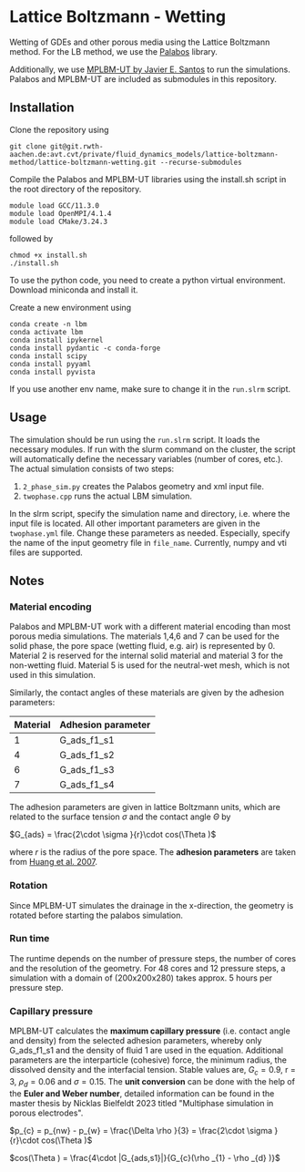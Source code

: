 # Lattice Boltzmann - Wetting

Wetting of GDEs and other porous media using the Lattice Boltzmann method.
For the LB method, we use the [Palabos](https://gitlab.com/unigespc/palabos) library.

Additionally, we use [MPLBM-UT by Javier E. Santos](https://github.com/je-santos/MPLBM-UT) to run the simulations.
Palabos and MPLBM-UT are included as submodules in this repository.

## Installation

Clone the repository using

```
git clone git@git.rwth-aachen.de:avt.cvt/private/fluid_dynamics_models/lattice-boltzmann-method/lattice-boltzmann-wetting.git --recurse-submodules
```

Compile the Palabos and MPLBM-UT libraries using the install.sh script in the root directory of the repository.

```
module load GCC/11.3.0
module load OpenMPI/4.1.4
module load CMake/3.24.3
```

followed by

```
chmod +x install.sh
./install.sh
```

To use the python code, you need to create a python virtual environment.
Download miniconda and install it.

Create a new environment using

```
conda create -n lbm
conda activate lbm
conda install ipykernel
conda install pydantic -c conda-forge
conda install scipy
conda install pyyaml
conda install pyvista
```
If you use another env name, make sure to change it in the `run.slrm` script.


## Usage

The simulation should be run using the `run.slrm` script. It loads the necessary modules. If run with the slurm command on the cluster, the script will automatically define the necessary variables (number of cores, etc.).
The actual simulation consists of two steps:
1. `2_phase_sim.py` creates the Palabos geometry and xml input file.
2. `twophase.cpp` runs the actual LBM simulation.

In the slrm script, specify the simulation name and directory, i.e. where the input file is located.
All other important parameters are given in the `twophase.yml` file. Change these parameters as needed.
Especially, specify the name of the input geometry file in `file_name`. Currently, numpy and vti files are supported.


## Notes

### Material encoding
Palabos and MPLBM-UT work with a different material encoding than most porous media simulations.
The materials 1,4,6 and 7 can be used for the solid phase, the pore space (wetting fluid, e.g. air) is represented by 0.
Material 2 is reserved for the internal solid material and material 3 for the non-wetting fluid.
Material 5 is used for the neutral-wet mesh, which is not used in this simulation.

Similarly, the contact angles of these materials are given by the adhesion parameters:

| Material | Adhesion parameter |
|----------|--------------------|
| 1        | G_ads_f1_s1        |
| 4        | G_ads_f1_s2        |
| 6        | G_ads_f1_s3        |
| 7        | G_ads_f1_s4        |

The adhesion parameters are given in lattice Boltzmann units, which are related to the surface tension $\sigma$ and the contact angle $\Theta$ by

$G_{ads} = \frac{2\cdot \sigma }{r}\cdot cos(\Theta )$

where $r$ is the radius of the pore space.
The **adhesion parameters** are taken from [Huang et al. 2007](https://journals.aps.org/pre/abstract/10.1103/PhysRevE.76.066701).

### Rotation
Since MPLBM-UT simulates the drainage in the x-direction, the geometry is rotated before starting the palabos simulation.

### Run time
The runtime depends on the number of pressure steps, the number of cores and the resolution of the geometry.
For 48 cores and 12 pressure steps, a simulation with a domain of (200x200x280) takes approx. 5 hours per pressure step.

### Capillary pressure

MPLBM-UT calculates the **maximum capillary pressure** (i.e. contact angle and density)
from the selected adhesion parameters, whereby only G_ads_f1_s1 and the density of fluid 1 are used in the equation.
Additional parameters are the interparticle (cohesive) force, the minimum radius, the dissolved density and the interfacial tension.
Stable values are, $G_{c} = 0.9$, r = 3, $\rho _{d} = 0.06$ and $\sigma = 0.15$. The **unit conversion** can be done with the help of the
**Euler and Weber number**, detailed information can be found in the master thesis by Nicklas Bielfeldt 2023 titled "Multiphase simulation in porous electrodes".

$p_{c} = p_{nw} - p_{w} = \frac{\Delta \rho }{3} = \frac{2\cdot \sigma }{r}\cdot cos(\Theta )$

$cos(\Theta ) = \frac{4\cdot |G_{ads,s1}|}{G_{c}(\rho _{1} - \rho _{d} )}$
